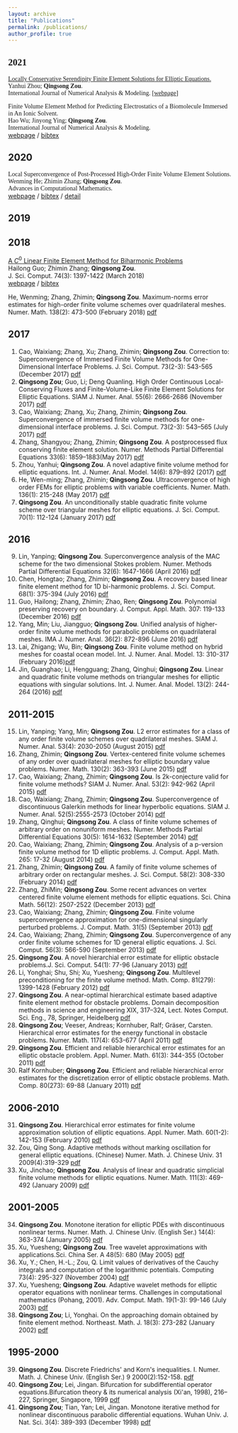 ```yaml
---
layout: archive
title: "Publications"
permalink: /publications/
author_profile: true
---
```


<!-- {% if author.googlescholar %}
  You can also find my articles on <u><a href="{{author.googlescholar}}">my Google Scholar profile</a>.</u>
{% endif %}

{% include base_path %} -->

<h2><font face='Times New Roman'>2021</font></h2>
<font face='Times New Roman'>
<a href='/publication/2021-zhou-locally'>Locally Conservative Serendipity Finite Element Solutions for Elliptic Equations.</a><br>
Yanhui Zhou; <strong>Qingsong Zou</strong>.<br>
International Journal of Numerical Analysis & Modeling. 
[<a class="pure-button" href='http://www.math.ualberta.ca/ijnam/Volume-18-2021/No-1-21/2021-01-02.pdf'>webpage</a>]</font>  

<font face='Times New Roman'>Finite Volume Element Method for Predicting Electrostatics of a Biomolecule Immersed in An Ionic Solvent.  
Hao Wu; Jinyong Ying; **Qingsong Zou**.  
International Journal of Numerical Analysis & Modeling.</font>  
[webpage](http://www.math.ualberta.ca/ijnam/Volume-18-2021/No-2-21/2021-02-03.pdf) / [bibtex](/publication/)  

## 2020

<font face='Times New Roman'>Local Superconvergence of Post-Processed High-Order Finite Volume Element Solutions.  
Wenming He; Zhimin Zhang; **Qingsong Zou**.  
Advances in Computational Mathematics.</font>  
[webpage](https://link.springer.com/article/10.1007/s10444-020-09801-2) / [bibtex]()  / [detail](/publication/2020-he-local)  

<!-- <details>
<summary>Abstract</summary>
Local superconvergence properties of the post-processed finite volume element method (FVEM) are studied. Some interpolation/extrapolation post-processing techniques are applied to a class of $k$ th-order ($k\geq 2$) FVE solutions for elliptic equations. A local analysis tool for the finite volume method is developed to analyze the proposed method, and some superconvergence results are established. The theoretical findings are supported by several numerical experiments.
</details> -->

## 2019

## 2018
[A $C^0$ Linear Finite Element Method for Biharmonic Problems]()  
Hailong Guo; Zhimin Zhang; **Qingsong Zou**.  
J. Sci. Comput. 74(3): 1397-1422 (March 2018)  
[webpage]() / [bibtex]()

He, Wenming; Zhang, Zhimin; **Qingsong Zou**. Maximum-norms error estimates for high-order finite volume schemes over quadrilateral meshes. Numer. Math. 138(2): 473-500 (February 2018) [pdf]()

## 2017


1. Cao, Waixiang; Zhang, Xu; Zhang, Zhimin; **Qingsong Zou**. Correction to: Superconvergence of Immersed Finite Volume Methods for One-Dimensional Interface Problems. J. Sci. Comput. 73(2-3): 543-565 (December 2017) [pdf]()
2. **Qingsong Zou**; Guo, Li; Deng Quanling. High Order Continuous Local-Conserving Fluxes and Finite-Volume-Like Finite Element Solutions for Elliptic Equations. SIAM J. Numer. Anal. 55(6): 2666-2686 (November 2017) [pdf]()
3. Cao, Waixiang; Zhang, Xu; Zhang, Zhimin; **Qingsong Zou**. Superconvergence of immersed finite volume methods for one-dimensional interface problems. J. Sci. Comput. 73(2-3): 543–565 (July 2017) [pdf]()
4. Zhang, Shangyou; Zhang, Zhimin; **Qingsong Zou**. A postprocessed flux conserving finite element solution. Numer. Methods Partial Differential Equations 33(6): 1859–1883(May 2017) [pdf]()
5. Zhou, Yanhui; **Qingsong Zou**. A novel adaptive finite volume method for elliptic equations. Int. J. Numer. Anal. Model. 14(6): 879–892 (2017) [pdf]()
6. He, Wen-ming; Zhang, Zhimin; **Qingsong Zou**. Ultraconvergence of high order FEMs for elliptic problems with variable coefficients. Numer. Math. 136(1): 215-248 (May 2017) [pdf]()
7. **Qingsong Zou**. An unconditionally stable quadratic finite volume scheme over triangular meshes for elliptic equations. J. Sci. Comput. 70(1): 112-124 (January 2017) [pdf]()

## 2016
9.  Lin, Yanping; **Qingsong Zou**. Superconvergence analysis of the MAC scheme for the two dimensional Stokes problem. Numer. Methods Partial Differential Equations 32(6): 1647-1666 (April 2016) [pdf]()
10. Chen, Hongtao; Zhang, Zhimin; **Qingsong Zou**. A recovery based linear finite element method for 1D bi-harmonic problems. J. Sci. Comput. 68(1): 375-394 (July 2016) [pdf]()
11. Guo, Hailong; Zhang, Zhimin; Zhao, Ren; **Qingsong Zou**. Polynomial preserving recovery on boundary. J. Comput. Appl. Math. 307: 119-133 (December 2016) [pdf]()
12. Yang, Min; Liu, Jiangguo; **Qingsong Zou**. Unified analysis of higher-order finite volume methods for parabolic problems on quadrilateral meshes. IMA J. Numer. Anal. 36(2): 872-896 (June 2016) [pdf]()
13. Lai, Zhigang; Wu, Bin; **Qingsong Zou**. Finite volume method on hybrid meshes for coastal ocean model. Int. J. Numer. Anal. Model. 13: 310-317 (February 2016)[pdf]()
14. Jin, Guanghao; Li, Hengguang; Zhang, Qinghui; **Qingsong Zou**. Linear and quadratic finite volume methods on triangular meshes for elliptic equations with singular solutions. Int. J. Numer. Anal. Model. 13(2): 244-264 (2016) [pdf]()

## 2011-2015
15. Lin, Yanping; Yang, Min; **Qingsong Zou**. L2 error estimates for a class of any order finite volume schemes over quadrilateral meshes. SIAM J. Numer. Anal. 53(4): 2030-2050 (August 2015) [pdf]()
16. Zhang, Zhimin; **Qingsong Zou**. Vertex-centered finite volume schemes of any order over quadrilateral meshes for elliptic boundary value problems. Numer. Math. 130(2): 363-393 (June 2015) [pdf]()
17. Cao, Waixiang; Zhang, Zhimin; **Qingsong Zou**. Is 2k-conjecture valid for finite volume methods? SIAM J. Numer. Anal. 53(2): 942-962 (April 2015) [pdf]()
18. Cao, Waixiang; Zhang, Zhimin; **Qingsong Zou**. Superconvergence of discontinuous Galerkin methods for linear hyperbolic equations. SIAM J. Numer. Anal. 52(5):2555-2573 (October 2014) [pdf]()
19. Zhang, Qinghui; **Qingsong Zou**. A class of finite volume schemes of arbitrary order on nonuniform meshes. Numer. Methods Partial Differential Equations 30(5): 1614-1632 (September 2014) [pdf]()
20. Cao, Waixiang; Zhang, Zhimin; **Qingsong Zou**. Analysis of a p-version finite volume method for 1D elliptic problems. J. Comput. Appl. Math. 265: 17-32 (August 2014) [pdf]()
21. Zhang, Zhimin; **Qingsong Zou**. A family of finite volume schemes of arbitrary order on rectangular meshes. J. Sci. Comput. 58(2): 308-330 (February 2014) [pdf]()
22. Zhang, ZhiMin; **Qingsong Zou**. Some recent advances on vertex centered finite volume element methods for elliptic equations. Sci. China Math. 56(12): 2507-2522 (December 2013) [pdf]()
23. Cao, Waixiang; Zhang, Zhimin; **Qingsong Zou**. Finite volume superconvergence approximation for one-dimensional singularly perturbed problems. J. Comput. Math. 31(5) (September 2013) [pdf]()
24. Cao, Waixiang; Zhang, Zhimin; **Qingsong Zou**. Superconvergence of any order finite volume schemes for 1D general elliptic equations. J. Sci. Comput. 56(3): 566-590 (September 2013) [pdf]()
25. **Qingsong Zou**. A novel hierarchial error estimate for elliptic obstacle problems.J. Sci. Comput. 54(1): 77-96 (January 2013) [pdf]()
26. Li, Yonghai; Shu, Shi; Xu, Yuesheng; **Qingsong Zou**. Multilevel preconditioning for the finite volume method. Math. Comp. 81(279): 1399-1428 (February 2012) [pdf]()
27. **Qingsong Zou**. A near-optimal hierarchical estimate based adaptive finite element method for obstacle problems. Domain decomposition methods in science and engineering XIX, 317–324, Lect. Notes Comput. Sci. Eng., 78, Springer, Heidelberg [pdf]()
28. **Qingsong Zou**; Veeser, Andreas; Kornhuber, Ralf; Gräser, Carsten. Hierarchical error estimates for the energy functional in obstacle problems. Numer. Math. 117(4): 653-677 (April 2011) [pdf]()
29. **Qingsong Zou**. Efficient and reliable hierarchical error estimates for an elliptic obstacle problem. Appl. Numer. Math. 61(3): 344-355 (October 2011) [pdf]()
30. Ralf Kornhuber; **Qingsong Zou**. Efficient and reliable hierarchical error estimates for the discretization error of elliptic obstacle problems. Math. Comp. 80(273): 69-88 (January 2011) [pdf]()


## 2006-2010
31. **Qingsong Zou**. Hierarchical error estimates for finite volume approximation solution of elliptic equations. Appl. Numer. Math. 60(1-2): 142-153 (February 2010) [pdf]()
32. Zou, Qing Song. Adaptive methods without marking oscillation for general elliptic equations. (Chinese) Numer. Math. J. Chinese Univ. 31 2009(4):319-329 [pdf]()
33. Xu, Jinchao; **Qingsong Zou**. Analysis of linear and quadratic simplicial finite volume methods for elliptic equations. Numer. Math. 111(3): 469-492 (January 2009) [pdf]()

## 2001-2005
34. **Qingsong Zou**. Monotone iteration for elliptic PDEs with discontinuous nonlinear terms. Numer. Math. J. Chinese Univ. (English Ser.) 14(4): 363-374 (January 2005) [pdf]()
35. Xu, Yuesheng; **Qingsong Zou**. Tree wavelet approximations with applications.Sci. China Ser. A 48(5): 680 (May 2005) [pdf]()
36. Xu, Y.; Chen, H.-L.; Zou, Q. Limit values of derivatives of the Cauchy integrals and computation of the logarithmic potentials. Computing 73(4): 295-327 (November 2004) [pdf]()
37. Xu, Yuesheng; **Qingsong Zou**. Adaptive wavelet methods for elliptic operator equations with nonlinear terms. Challenges in computational mathematics (Pohang, 2001). Adv. Comput. Math. 19(1-3): 99-146 (July 2003) [pdf]()
38. **Qingsong Zou**; Li, Yonghai. On the approaching domain obtained by finite element method. Northeast. Math. J. 18(3): 273-282 (January 2002) [pdf]()

## 1995-2000
39. **Qingsong Zou**. Discrete Friedrichs' and Korn's inequalities. I. Numer. Math. J. Chinese Univ. (English Ser.) 9 2000(2):152-158. [pdf]()
40. **Qingsong Zou**; Lei, Jingan. Bifurcation for subdifferential operator equations.Bifurcation theory & its numerical analysis (Xi'an, 1998), 216–227, Springer, Singapore, 1999 [pdf]()
41. **Qingsong Zou**; Tian, Yan; Lei, Jingan. Monotone iterative method for nonlinear discontinuous parabolic differential equations. Wuhan Univ. J. Nat. Sci. 3(4): 389-393 (December 1998) [pdf]()

<!-- {% for post in site.publications reversed %}
  {% include archive-single.html %}
{% endfor %} -->
